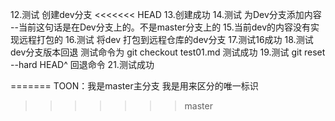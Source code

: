 12.测试 创建dev分支
<<<<<<< HEAD
13.创建成功
14.测试 为Dev分支添加内容  --当前这句话是在Dev分支上的。不是master分支上的
15.当前dev的内容没有实现远程打包的
16.测试 将dev 打包到远程仓库的dev分支
17.测试16成功
18.测试dev分支版本回退 测试命令为  git checkout test01.md 测试成功
19.测试 git reset --hard HEAD^ 回退命令
21.测试成功

=======
TOON：我是master主分支 我是用来区分的唯一标识
>>>>>>> master
